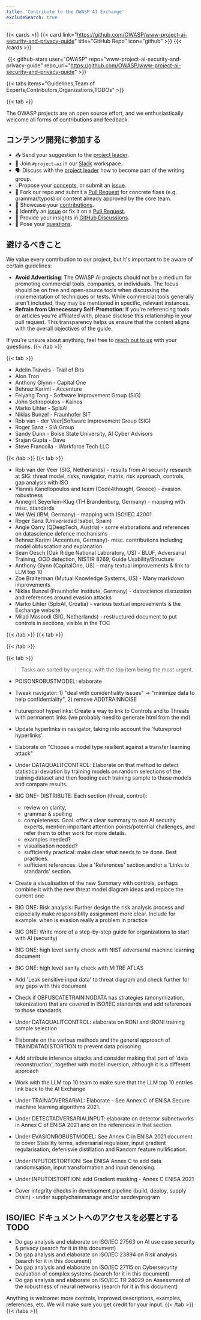 ```yaml
---
title: 'Contribute to the OWASP AI Exchange'
excludeSearch: true
---
```


{{< cards >}}
  {{< card link="https://github.com/OWASP/www-project-ai-security-and-privacy-guide" title="GitHub Repo" icon="github" >}}
{{< /cards >}}

&nbsp;{{< github-stars user="OWASP" repo="www-project-ai-security-and-privacy-guide" repo_url="https://github.com/OWASP/www-project-ai-security-and-privacy-guide" >}}

{{< tabs items="Guidelines,Team of Experts,Contributors,Organizations,TODOs" >}}

{{< tab >}}

The OWASP projects are an open source effort, and we enthusiastically welcome all forms of contributions and feedback.

## コンテンツ開発に参加する

- 📥 Send your suggestion to the [project leader](/connect/#owasp-ai-project-leader).
- 👋 Join `#project-ai` in our [Slack](https://owasp.slack.com/join/shared_invite/zt-g398htpy-AZ40HOM1WUOZguJKbblqkw#) workspace.
- 🗣️ Discuss with the [project leader](/connect/#owasp-ai-project-leader) how to become part of the writing group.
- 💡Propose your [concepts](https://github.com/OWASP/www-project-ai-security-and-privacy-guide/discussions/categories/ideas), or submit an [issue](https://github.com/OWASP/www-project-ai-security-and-privacy-guide/issues).
- 📄 Fork our repo and submit a [Pull Request](https://github.com/OWASP/www-project-ai-security-and-privacy-guide/pulls) for concrete fixes (e.g. grammar/typos) or content already approved by the core team.
- 🙌 Showcase your [contributions](https://github.com/OWASP/www-project-ai-security-and-privacy-guide/discussions/categories/show-and-tell).
- 🐞 Identify an [issue](https://github.com/OWASP/www-project-ai-security-and-privacy-guide/issues) or fix it on a [Pull Request](https://github.com/OWASP/www-project-ai-security-and-privacy-guide/pulls).
- 💬 Provide your insights in [GitHub Discussions](https://github.com/OWASP/www-project-ai-security-and-privacy-guide/discussions/categories/general).
- 🙏 Pose your [questions](https://github.com/OWASP/www-project-ai-security-and-privacy-guide/discussions/categories/q-a).

## 避けるべきこと

We value every contribution to our project, but it's important to be aware of certain guidelines:

- **Avoid Advertising**: The OWASP AI projects should not be a medium for promoting commercial tools, companies, or individuals. The focus should be on free and open-source tools when discussing the implementation of techniques or tests. While commercial tools generally aren't included, they may be mentioned in specific, relevant instances.
- **Refrain from Unnecessary Self-Promotion**: If you're referencing tools or articles you're affiliated with, please disclose this relationship in your pull request. This transparency helps us ensure that the content aligns with the overall objectives of the guide.

If you're unsure about anything, feel free to [reach out to us](/connect) with your questions.
{{< /tab >}}

{{< tab >}}

<!-- TODO: Transform to table -->
- Adelin Travers - Trail of Bits
- Alon Tron
- Anthony Glynn - Capital One
- Behnaz Karimi - Accenture
- Feiyang Tang - Software Improvement Group (SIG)
- John Sotiropoulos - Kainos
- Marko Lihter - SplxAI
- Niklas Bunzel - Fraunhofer SIT
- Rob van - der Veer|Software Improvement Group (SIG)
- Roger Sanz - SIA Group
- Sandy Dunn - Boise State University, AI Cyber Advisors
- Srajan Gupta - Dave
- Steve Francolla - Workforce Tech LLC

{{< /tab >}}
{{< tab >}}

<!-- TODO: Transform to table -->
- Rob van der Veer (SIG, Netherlands) - results from AI security research at SIG: threat model, risks, navigator, matrix, risk approach, controls, gap analysis with ISO
- Yiannis Kanellopoulos and team (Code4thought, Greece) - evasion robustness
- Annegrit Seyerlein-Klug (TH Brandenburg, Germany) - mapping with misc. standards
- Wei Wei (IBM, Germany) - mapping with ISO/IEC 42001
- Roger Sanz (Universidad Isabel, Spain)
- Angie Qarry (QDeepTech, Austria) - some elaborations and references on datascience defence mechanisms
- Behnaz Karimi (Accenture, Germany)- misc. contributions including model obfuscation and explanation
- Sean Oesch (Oak Ridge National Laboratory, US) - BLUF, Adversarial Training, OOD detection, NISTIR 8269, Guide Usability/Structure
- Anthony Glynn (CapitalOne, US) - many textual improvements & link to LLM top 10
- Zoe Braiterman (Mutual Knowledge Systems, US) - Many markdown improvements
- Niklas Bunzel (Fraunhofer institute, Germany) - datascience discussion and references around evasion attacks
- Marko Lihter (SplxAI, Croatia) - various textual improvements & the Exchange website
- Milad Masoodi (SIG, Netherlands) - restructured document to put controls in sections, visible in the TOC


{{< /tab >}}
{{< tab >}}

<!-- Add a grid of copmany logos-->

{{< /tab >}}

{{< tab >}}

> Tasks are sorted by urgency, with the top item being the most urgent.

- POISONROBUSTMODEL: elaborate
- Tweak navigator: 1) "deal with conidentiality issues" -> "minimize data to help confidentiality", 2) remove ADDTRAINNOISE
- Futureproof hyperlinks: Create a way to link to Controls and to Threats with permanent links (we probably need to generate html from the md)
- Update hyperlinks in navigator, taking into account the 'futureproof hyperlinks'
- Elaborate on "Choose a model type resilient against a transfer learning attack"
- Under DATAQUALITCONTROL: Elaborate on that method to detect statistical deviation by training models on random selections of the training dataset and then feeding each training sample to those models and compare results.
- BIG ONE- DISTRIBUTE: Each section (threat, control):
  - review on clarity,
  - grammar & spelling
  - completeness. Goal: offer a clear summary to non AI security experts, mention important attention points/potential challenges, and refer them to other work for more details.
  - examples needed?
  - visualisation needed?
  - sufficiently practical: make clear what needs to be done. Best practices.
  - sufficient references.  Use a 'References' section and/or a 'Links to standards' section.
 
- Create a visualisation of the new Summary with controls, perhaps combine it with the new threat model diagram ideas and replace the current one
- BIG ONE: Risk analysis: Further design the risk analysis process and especially make responsiblity assignment more clear. Include for example: when is evasion really a problem in practice
- BIG ONE: Write more of a step-by-step guide for organizations to start with AI (security)
- BIG ONE: high level sanity check with NIST adversarial machine learning document
- BIG ONE: high level sanity check with MITRE ATLAS
- Add 'Leak sensitive input data' to threat diagram and check further for any gaps with this document
- Check if OBFUSCATETRAININGDATA has strategies (anonymization, tokenization) that are covered in ISO/IEC standards and add references to those standards
- Under DATAQUALITCONTROL: elaborate on RONI and tRONI training sample selection
- Elaborate on the various methods and the general approach of TRAINDATADISTORTION to prevent data poisoning
- Add attribute inference attacks and consider making that part of 'data reconstruction', together with model inversion, although it is a different approach
- Work with the LLM top 10 team to make sure that the LLM top 10 entries link back to the AI Exchange
- Under TRAINADVERSARIAL: Elaborate - See Annex C of ENISA Secure machine learning algorithms 2021.
- Under DETECTADVERSARIALINPUT: elaborate on detector subnetworks in Annex C of ENISA 2021 and on the references in that section
- Under EVASIONROBUSTMODEL: See Annex C in ENISA 2021 document to cover Stability terms, adversarial regulaiser, input gradient regularisation, defenisvie distillation and Random feature nullification.
- Under INPUTDISTORTION: See ENISA Annex C to add data randomisation, input transformation and input denoising.
- Under INPUTDISTORTION: add Gradient masking - Annex C ENISA 2021
- Cover integrity checks in development pipeline (build, deploy, supply chain) - under supplychainmanage and/or secdevprogram

## ISO/IEC ドキュメントへのアクセスを必要とする TODO

- Do gap analysis and elaborate on ISO/IEC 27563 on AI use case security & privacy (search for it in this document)
- Do gap analysis and elaborate on ISO/IEC 23894 on Risk analysis (search for it in this document)
- Do gap analysis and elaborate on ISO/IEC 27115 on Cybersecurity evaluation of complex systems (search for it in this document)
- Do gap analysis and elaborate on ISO/IEC TR 24029 on Assessment of the robustness of neural networks (search for it in this document)

Anything is welcome: more controls, improved descriptions, examples, references, etc. We will make sure you get credit for your input.
{{< /tab >}}
{{< /tabs >}}
